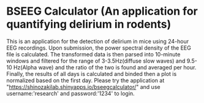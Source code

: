# BSEEG Calculator (An application for quantifying delirium in rodents)
This is an application for the detection of delirium in mice using 24-hour EEG recordings. Upon submission, the power spectral density of the EEG file is calculated. The transformed data is then parsed into 10-minute windows and filtered for the range of 3-3.5Hz(diffuse slow waves) and 9.5-10 Hz(Alpha wave) and the ratio of the two is found and averaged per hour. Finally, the results of all days is calculated and binded then a plot is normalized based on the first day. 
Please try the application at "https://shinozakilab.shinyapps.io/bseegcalculator/" and use username:'research' and password:'1234' to login.

